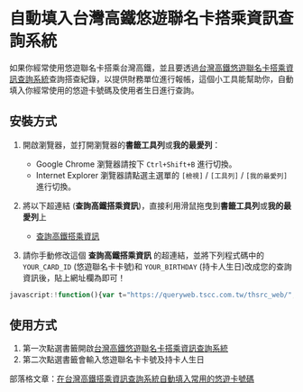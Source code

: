 # 自動填入台灣高鐵悠遊聯名卡搭乘資訊查詢系統

如果你經常使用悠遊聯名卡搭乘台灣高鐵，並且要透過[台灣高鐵悠遊聯名卡搭乘資訊查詢系統](https://queryweb.tscc.com.tw/thsrc_web/)查詢搭查紀錄，以提供財務單位進行報帳，這個小工具能幫助你，自動填入你經常使用的悠遊卡號碼及使用者生日進行查詢。

## 安裝方式

1. 開啟瀏覽器，並打開瀏覽器的**書籤工具列**或**我的最愛列**：
   * Google Chrome 瀏覽器請按下 `Ctrl+Shift+B` 進行切換。
   * Internet Explorer 瀏覽器請點選主選單的 `[檢視]` / `[工具列]` / `[我的最愛列]` 進行切換。
2. 將以下超連結 (**查詢高鐵搭乘資訊**)，直接利用滑鼠拖曳到**書籤工具列**或**我的最愛列**上

   * [查詢高鐵搭乘資訊](https://queryweb.tscc.com.tw/thsrc_web/)

3. 請你手動修改這個 **查詢高鐵搭乘資訊** 的超連結，並將下列程式碼中的 `YOUR_CARD_ID` (悠遊聯名卡卡號)和 `YOUR_BIRTHDAY` (持卡人生日)改成您的查詢資訊後，貼上網址欄為即可！

```js
javascript:!function(){var t="https://queryweb.tscc.com.tw/thsrc_web/";if(location.href===t){var e=document.getElementById("txtCardID"),c=document.getElementById("txtBirth");e.value="YOUR_CARD_ID",c.value="YOUR_BIRTHDAY"}else location.href=t}();
```

## 使用方式

1. 第一次點選書籤開啟[台灣高鐵悠遊聯名卡搭乘資訊查詢系統](https://queryweb.tscc.com.tw/thsrc_web/)
2. 第二次點選書籤會輸入悠遊聯名卡卡號及持卡人生日

部落格文章：[在台灣高鐵搭乘資訊查詢系統自動填入常用的悠遊卡號碼](https://poychang.github.io/autofill-tscc-boarding-info-query-paramter/)
